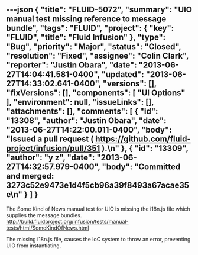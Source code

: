 ---json
{
  "title": "FLUID-5072",
  "summary": "UIO manual test missing reference to message bundle",
  "tags": "FLUID",
  "project": {
    "key": "FLUID",
    "title": "Fluid Infusion"
  },
  "type": "Bug",
  "priority": "Major",
  "status": "Closed",
  "resolution": "Fixed",
  "assignee": "Colin Clark",
  "reporter": "Justin Obara",
  "date": "2013-06-27T14:04:41.581-0400",
  "updated": "2013-06-27T14:33:02.641-0400",
  "versions": [],
  "fixVersions": [],
  "components": [
    "UI Options"
  ],
  "environment": null,
  "issueLinks": [],
  "attachments": [],
  "comments": [
    {
      "id": "13308",
      "author": "Justin Obara",
      "date": "2013-06-27T14:22:00.011-0400",
      "body": "Issued a pull request ( <https://github.com/fluid-project/infusion/pull/351> ).\n"
    },
    {
      "id": "13309",
      "author": "y z",
      "date": "2013-06-27T14:32:57.979-0400",
      "body": "Committed and merged: 3273c52e9473e1d4f5cb96a39f8493a67acae35e\n"
    }
  ]
}
---
The Some Kind of News manual test for UIO is missing the i18n.js file which supplies the message bundles. \
<http://build.fluidproject.org/infusion/tests/manual-tests/html/SomeKindOfNews.html>

The missing i18n.js file, causes the IoC system to throw an error, preventing UIO from instantiating.

        